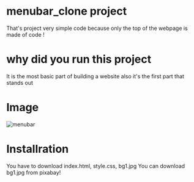 # menubar_clone project
That's project very simple code because only the top of the webpage is made of code !
# why did you run this project 
It is the most basic part of building a website also it's the first part that stands out
# Image
![menubar](https://user-images.githubusercontent.com/88642524/132800062-35617c99-a318-4ec2-88d3-0641a02a5351.png)


# Installration
You have to download index.html, style.css, bg1.jpg
You can download bg1.jpg from pixabay!
